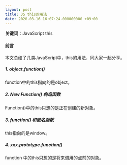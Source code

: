 ```yaml
---
layout: post
title: JS this的用法
date: 2020-03-16 16:07:24.000000000 +09:00
---
```


**关键词**：JavaScript  this

#### 前言
本文总结了几类JavaScript中，this的用法，同大家一起分享。

##### 1. object.function()
function中的this指向的是object。

##### 2. New Function() 构造函数
Function()中的this只想的是正在创建的新对象。

##### 3. function() 和匿名函数
this指向的是window。

##### 4. xxx.prototype.function()
function 中的this只想的是将来调用的点前的对象。

